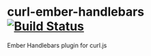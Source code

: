 curl-ember-handlebars [![Build Status](https://travis-ci.org/jsedlacek/curl-ember-handlebars.png)](https://travis-ci.org/jsedlacek/curl-ember-handlebars)
=========

Ember Handlebars plugin for curl.js
